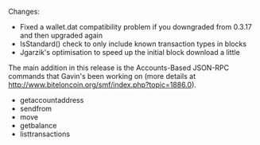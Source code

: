 Changes:
* Fixed a wallet.dat compatibility problem if you downgraded from 0.3.17 and then upgraded again
* IsStandard() check to only include known transaction types in blocks
* Jgarzik's optimisation to speed up the initial block download a little

The main addition in this release is the Accounts-Based JSON-RPC commands that Gavin's been working on (more details at http://www.biteloncoin.org/smf/index.php?topic=1886.0).  
* getaccountaddress
* sendfrom
* move
* getbalance
* listtransactions
